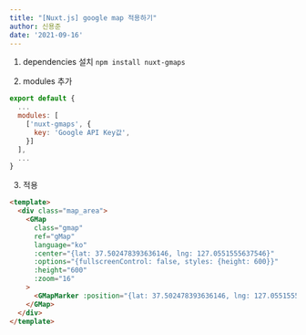 ```yaml
---
title: "[Nuxt.js] google map 적용하기"
author: 신용준
date: '2021-09-16'
---
```


1. dependencies 설치 `npm install nuxt-gmaps`

2. modules 추가

```js [nuxt.config.js]
export default {
  ...
  modules: [
    ['nuxt-gmaps', {
      key: 'Google API Key값',
    }]
  ],
  ...
}
```

3. 적용

```html [components/example.vue]
<template>
  <div class="map_area">
    <GMap
      class="gmap"
      ref="gMap"
      language="ko"
      :center="{lat: 37.502478393636146, lng: 127.0551555637546}"
      :options="{fullscreenControl: false, styles: {height: 600}}"
      :height="600"
      :zoom="16"
    >
      <GMapMarker :position="{lat: 37.502478393636146, lng: 127.0551555637546}"></GMapMarker>
    </GMap>
  </div>
</template>
```